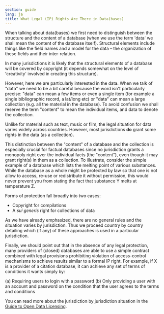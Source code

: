 ```yaml
---
section: guide
lang: ja
title: What Legal (IP) Rights Are There in Data(bases)
---
```


When talking about data(bases) we first need to distinguish between the structure and the content of a database (when we use the term 'data' we shall mean the content of the database itself). Structural elements include things like the field names and a model for the data – the organization of these fields and their inter-relation.

In many jurisdictions it is likely that the structural elements of a database will be covered by copyright (it depends somewhat on the level of 'creativity' involved in creating this structure).

However, here we are particularly interested in the data. When we talk of "data" we need to be a bit careful because the word isn't particularly precise: "data" can mean a few items or even a single item (for example a single bibliographic record, a lat/long etc) or "data" can mean a large collection (e.g. all the material in the database). To avoid confusion we shall reserve the term "content" to mean the individual items, and data to denote the collection.

Unlike for material such as text, music or film, the legal situation for data varies widely across countries. However, most jurisdictions **do** grant some rights in the data (as a collection).

This distinction between the "content" of a database and the collection is especially crucial for factual databases since no jurisdiction grants a monopoly right over the individual facts (the "content"), even though it may grant right(s) in them as a collection. To illustrate, consider the simple example of a database which lists the melting point of various substances. While the database as a whole might be protected by law so that one is not allow to access, re-use or redistribute it without permission, this would never prevent you from stating the fact that substance Y melts at temperature Z.

Forms of protection fall broadly into two cases:

-   Copyright for compilations
-   A *sui generis* right for collections of data

As we have already emphasized, there are no general rules and the situation varies by jurisdiction. Thus we proceed country by country detailing which (if any) of these approaches is used in a particular jurisdiction.

Finally, we should point out that in the absence of any legal protection, many providers of (closed) databases are able to use a simple contract combined with legal provisions prohibiting violation of access-control mechanisms to achieve results similar to a formal IP right. For example, if X is a provider of a citation database, it can achieve any set of terms of conditions it wants simply by:

(a) Requiring users to login with a password
(b) Only providing a user with an account and password on the condition that the user agrees to the terms and conditions

You can read more about the jurisdiction by jurisdiction situation in the [Guide to Open Data Licensing](http://opendefinition.org/guide/data/).